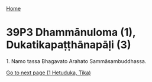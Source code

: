 
[Home](/)

# 39P3 Dhammānuloma (1), Dukatikapaṭṭhānapāḷi (3)

1\. Namo tassa Bhagavato Arahato Sammāsambuddhassa.


[Go to next page (1 Hetuduka, Tika)](1.md)


